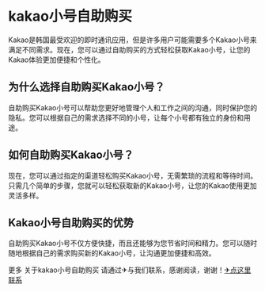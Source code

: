 # kakao小号自助购买

Kakao是韩国最受欢迎的即时通讯应用，但是许多用户可能需要多个Kakao小号来满足不同需求。现在，您可以通过自助购买的方式轻松获取Kakao小号，让您的Kakao体验更加便捷和个性化。

## 为什么选择自助购买Kakao小号？

自助购买Kakao小号可以帮助您更好地管理个人和工作之间的沟通，同时保护您的隐私。您可以根据自己的需求选择不同的小号，让每个小号都有独立的身份和用途。

## 如何自助购买Kakao小号？

现在，您可以通过指定的渠道轻松购买Kakao小号，无需繁琐的流程和等待时间。只需几个简单的步骤，您就可以轻松获取新的Kakao小号，让您的Kakao使用更加灵活多样。

## Kakao小号自助购买的优势

自助购买Kakao小号不仅方便快捷，而且还能够为您节省时间和精力。您可以随时随地根据自己的需求购买新的Kakao小号，让沟通更加便捷和高效。

更多 关于kakao小号自助购买 请通过✈与我们联系，感谢阅读，谢谢！[✈点这里联系](https://sms.k02.cc)